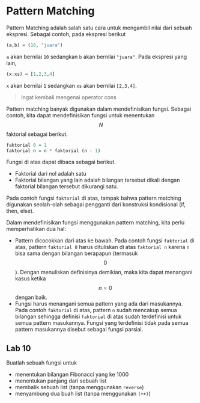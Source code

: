 # Pattern Matching

Pattern Matching adalah salah satu cara untuk mengambil nilai dari sebuah
ekspresi.  Sebagai contoh, pada ekspresi berikut
```haskell
(a,b) = (10, "juara")
```
`a` akan bernilai `10` sedangkan `b` akan bernilai `"juara"`.  Pada
ekspresi yang lain,
```haskell
(x:xs) = [1,2,3,4]
```
`x` akan bernilai `1` sedangkan `xs` akan bernilai `[2,3,4]`.
> Ingat kembali mengenai operator cons

Pattern matching banyak digunakan dalam mendefinisikan fungsi.  Sebagai contoh, kita dapat mendefinisikan fungsi untuk menentukan $$N$$ faktorial sebagai berikut.
```haskell
faktorial 0 = 1
faktorial n = n * faktorial (n - 1)
```
Fungsi di atas dapat dibaca sebagai berikut.
- Faktorial dari nol adalah satu
- Faktorial bilangan yang lain adalah bilangan tersebut dikali dengan
  faktorial bilangan tersebut dikurangi satu.

Pada contoh fungsi `faktorial` di atas, tampak bahwa pattern matching digunakan seolah-olah sebagai pengganti dari konstruksi kondisional (if, then, else). 

Dalam mendefinisikan fungsi menggunakan pattern matching, kita perlu memperhatikan dua hal:
- Pattern dicocokkan dari atas ke bawah.  Pada contoh fungsi `faktorial`
  di atas, pattern `faktorial 0` harus dituliskan di atas `faktorial n`
  karena `n` bisa sama dengan bilangan berapapun (termasuk $$0$$). Dengan
  menuliskan definisinya demikian, maka kita dapat menangani kasus ketika
  $$n=0$$ dengan baik.
- Fungsi harus menangani semua pattern yang ada dari masukannya.  Pada
  contoh `faktorial` di atas, pattern `n` sudah mencakup semua bilangan
  sehingga definisi `faktorial` di atas sudah terdefinisi untuk semua
  pattern masukannya.  Fungsi yang terdefinisi tidak pada semua pattern
  masukannya disebut sebagai fungsi parsial.


## Lab 10

Buatlah sebuah fungsi untuk 
- menentukan bilangan Fibonacci yang ke 1000
- menentukan panjang dari sebuah list
- membalik sebuah list (tanpa menggunakan `reverse`)
- menyambung dua buah list (tanpa menggunakan `(++)`)
